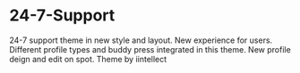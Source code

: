 # 24-7-Support
24-7 support theme in new style and layout. New experience for users. Different profile types and buddy press integrated in this theme. New profile deign and edit on spot. 
Theme by iintellect
